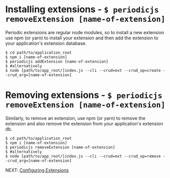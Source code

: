 # Installing extensions - `$ periodicjs removeExtension [name-of-extension]` 

Periodic extensions are regular node modules, so to install a new extension use npm (or yarn) to install your extension and then add the extension to your application's extension database.

```console
$ cd path/to/application_root
$ npm i [name-of-extension]
$ periodicjs addExtension [name-of-extension]
$ #alternatively 
$ node [path/to/app_root/]index.js --cli --crud=ext --crud_op=create --crud_arg=[name-of-extension] 
```

# Removing extensions - `$ periodicjs removeExtension [name-of-extension]` 

Similarly, to remove an extension, use npm (or yarn) to remove the extension and also remove the extension from your application's extension db.

```console
$ cd path/to/application_root
$ npm i [name-of-extension]
$ periodicjs removeExtension [name-of-extension]
$ #alternatively 
$ node [path/to/app_root/]index.js --cli --crud=ext --crud_op=remove --crud_arg=[name-of-extension] 
```

NEXT: [ Configuring Extensions ](https://github.com/typesettin/periodicjs/blob/master/doc/extensions/06-configuring-extensions.md)